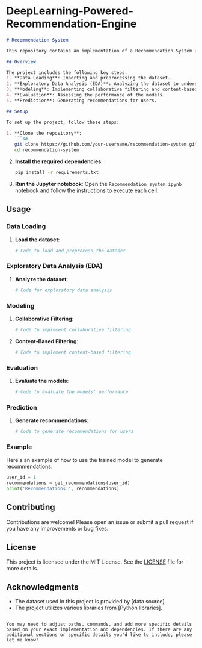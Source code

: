 # DeepLearning-Powered-Recommendation-Engine


```markdown
# Recommendation System

This repository contains an implementation of a Recommendation System using collaborative filtering and content-based filtering techniques. The system is designed to provide personalized recommendations based on user preferences and item similarities.

## Overview

The project includes the following key steps:
1. **Data Loading**: Importing and preprocessing the dataset.
2. **Exploratory Data Analysis (EDA)**: Analyzing the dataset to understand its structure and characteristics.
3. **Modeling**: Implementing collaborative filtering and content-based filtering models.
4. **Evaluation**: Assessing the performance of the models.
5. **Prediction**: Generating recommendations for users.

## Setup

To set up the project, follow these steps:

1. **Clone the repository**:
   ```sh
   git clone https://github.com/your-username/recommendation-system.git
   cd recommendation-system
   ```

2. **Install the required dependencies**:
   ```sh
   pip install -r requirements.txt
   ```

3. **Run the Jupyter notebook**:
   Open the `Recommendation_system.ipynb` notebook and follow the instructions to execute each cell.

## Usage

### Data Loading

1. **Load the dataset**:
   ```python
   # Code to load and preprocess the dataset
   ```

### Exploratory Data Analysis (EDA)

1. **Analyze the dataset**:
   ```python
   # Code for exploratory data analysis
   ```

### Modeling

1. **Collaborative Filtering**:
   ```python
   # Code to implement collaborative filtering
   ```

2. **Content-Based Filtering**:
   ```python
   # Code to implement content-based filtering
   ```

### Evaluation

1. **Evaluate the models**:
   ```python
   # Code to evaluate the models' performance
   ```

### Prediction

1. **Generate recommendations**:
   ```python
   # Code to generate recommendations for users
   ```

### Example

Here's an example of how to use the trained model to generate recommendations:

```python
user_id = 1
recommendations = get_recommendations(user_id)
print('Recommendations:', recommendations)
```

## Contributing

Contributions are welcome! Please open an issue or submit a pull request if you have any improvements or bug fixes.

## License

This project is licensed under the MIT License. See the [LICENSE](LICENSE) file for more details.

## Acknowledgments

- The dataset used in this project is provided by [data source].
- The project utilizes various libraries from [Python libraries].

```

You may need to adjust paths, commands, and add more specific details based on your exact implementation and dependencies. If there are any additional sections or specific details you'd like to include, please let me know!

